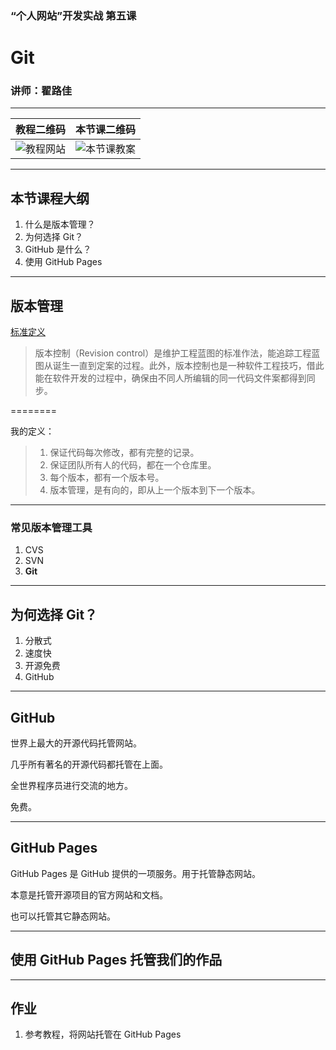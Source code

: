 <!--
title: 第五课：Git
description: 《“个人网站”开发实战》第五课：Git。本堂课介绍版本管理工具：Git。版本管理是现代软件开发的一个必备技能，学习版本管理可以让我们更容易协同开发，避免版本混乱带来的各种灾难。
keywords: git
thumbnail: http://blog.meathill.com/wp-content/uploads/2017/02/IMG_0468-768x576.jpg
-->

### “个人网站”开发实战 第五课
# Git

### 讲师：翟路佳

--------

| 教程二维码 | 本节课二维码 |
|----|----|
| ![教程网站](../../img/qrcode/home.png) | ![本节课教案](../../img/qrcode/lesson5.png) |
<!-- .element: class="t-a-c" -->

--------

## 本节课程大纲

1. 什么是版本管理？
2. 为何选择 Git？
3. GitHub 是什么？
4. 使用 GitHub Pages

--------

## 版本管理

[标准定义](https://zh.wikipedia.org/wiki/%E7%89%88%E6%9C%AC%E6%8E%A7%E5%88%B6)

> 版本控制（Revision control）是维护工程蓝图的标准作法，能追踪工程蓝图从诞生一直到定案的过程。此外，版本控制也是一种软件工程技巧，借此能在软件开发的过程中，确保由不同人所编辑的同一代码文件案都得到同步。

========

我的定义：

> 1. 保证代码每次修改，都有完整的记录。
> 2. 保证团队所有人的代码，都在一个仓库里。
> 3. 每个版本，都有一个版本号。
> 4. 版本管理，是有向的，即从上一个版本到下一个版本。

--------

### 常见版本管理工具

1. CVS
2. SVN
3. **Git**<!-- .element class="red" -->

--------

## 为何选择 Git？

1. 分散式
2. 速度快
3. 开源免费
4. GitHub

--------

## GitHub

世界上最大的开源代码托管网站。

几乎所有著名的开源代码都托管在上面。

全世界程序员进行交流的地方。

免费。

--------

## GitHub Pages

GitHub Pages 是 GitHub 提供的一项服务。用于托管静态网站。

本意是托管开源项目的官方网站和文档。

也可以托管其它静态网站。

--------

## 使用 GitHub Pages 托管我们的作品

--------

## 作业

1. 参考教程，将网站托管在 GitHub Pages